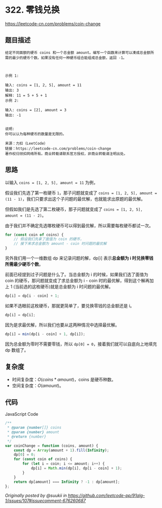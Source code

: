 # 322. 零钱兑换

https://leetcode-cn.com/problems/coin-change

## 题目描述

```
给定不同面额的硬币 coins 和一个总金额 amount。编写一个函数来计算可以凑成总金额所需的最少的硬币个数。如果没有任何一种硬币组合能组成总金额，返回 -1。



示例 1:

输入: coins = [1, 2, 5], amount = 11
输出: 3
解释: 11 = 5 + 5 + 1
示例 2:

输入: coins = [2], amount = 3
输出: -1


说明:
你可以认为每种硬币的数量是无限的。

来源：力扣（LeetCode）
链接：https://leetcode-cn.com/problems/coin-change
著作权归领扣网络所有。商业转载请联系官方授权，非商业转载请注明出处。
```

## 思路

以输入 `coins = [1, 2, 5], amount = 11` 为例，

假设我们先选了第一枚硬币 `1`，那子问题就变成了 `coins = [1, 2, 5], amount = (11 - 1)`，我们只要求出这个子问题的最优解，也就能求出原题的最优解。

但假如我们是先选了第二枚硬币，那子问题就变成了 `coins = [1, 2, 5], amount = (11 - 2)`。

由于我们并不确定先选哪枚硬币可以得到最优解，所以需要每枚硬币都试一次。

```js
for (const coin of coins) {
    // 假设我们先拿了面值为 coin 的硬币，
    // 接下来求总金额为 amount - coin 时问题的最优解
}
```

另外我们用一个一维数组 dp 来记录问题的解，dp[i] 表示**总金额为 i 时兑换零钱所需最少硬币个数**。

前面已经提到过子问题是什么了。当总金额为 i 的时候，如果我们选了面值为 coin 的硬币，那问题就变成了求总金额为 i - coin 时的最优解，得到这个解再加上 1 (当前选的这枚硬币)就是总金额为 i 时问题的最优解。

```js
dp[i] = dp[i - coin] + 1;
```

如果不选眼前这枚硬币，那就更简单了，要兑换零钱的总金额还是 i。

```js
dp[i] = dp[i];
```

因为是求最优解，所以我们也要从这两种情况中选择最优解。

```js
dp[i] = min(dp[i - coin] + 1, dp[i]);
```

因为总金额为零时不需要零钱，所以 `dp[0] = 0`，接着我们就可以自底向上地填充 dp 数组了。

## 复杂度

-   时间复杂度：$O(coins*amount)$，coins 是硬币种数。
-   空间复杂度：$O(amount)$。

## 代码

JavaScript Code

```js
/**
 * @param {number[]} coins
 * @param {number} amount
 * @return {number}
 */
var coinChange = function (coins, amount) {
    const dp = Array(amount + 1).fill(Infinity);
    dp[0] = 0;
    for (const coin of coins) {
        for (let i = coin; i <= amount; i++) {
            dp[i] = Math.min(dp[i], dp[i - coin] + 1);
        }
    }
    return dp[amount] === Infinity ? -1 : dp[amount];
};
```

_Originally posted by @suukii in https://github.com/leetcode-pp/91alg-1/issues/107#issuecomment-676260687_
